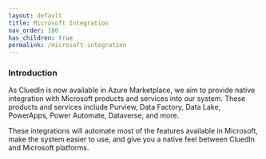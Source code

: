 ```yaml
---
layout: default
title: Microsoft Integration
nav_order: 180
has_children: true
permalink: /microsoft-integration
---
```


### Introduction
As CluedIn is now available in Azure Marketplace, we aim to provide native integration with Microsoft products and services into our system. These products and services include Purview, Data Factory, Data Lake, PowerApps, Power Automate, Dataverse, and more.

These integrations will automate most of the features available in Microsoft, make the system easier to use, and give you a native feel between CluedIn and Microsoft platforms.